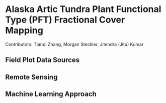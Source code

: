 # Alaska Artic Tundra Plant Functional Type (PFT) Fractional Cover Mapping

Contributors: Tianqi Zhang, Morgan Steckler, Jitendra (Jitu) Kumar

## Field Plot Data Sources 

## Remote Sensing 

## Machine Learning Approach
